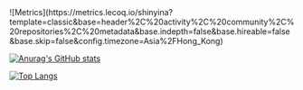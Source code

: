 <div style="margin:0 auto">
![Metrics](https://metrics.lecoq.io/shinyina?template=classic&base=header%2C%20activity%2C%20community%2C%20repositories%2C%20metadata&base.indepth=false&base.hireable=false&base.skip=false&config.timezone=Asia%2FHong_Kong)

[![Anurag's GitHub stats](https://github-readme-stats.vercel.app/api?username=shinyina)](https://github.com/anuraghazra/github-readme-stats)

[![Top Langs](https://github-readme-stats.vercel.app/api/top-langs/?username=shinyina&layout=compact)](https://github.com/anuraghazra/github-readme-stats)
</div>
